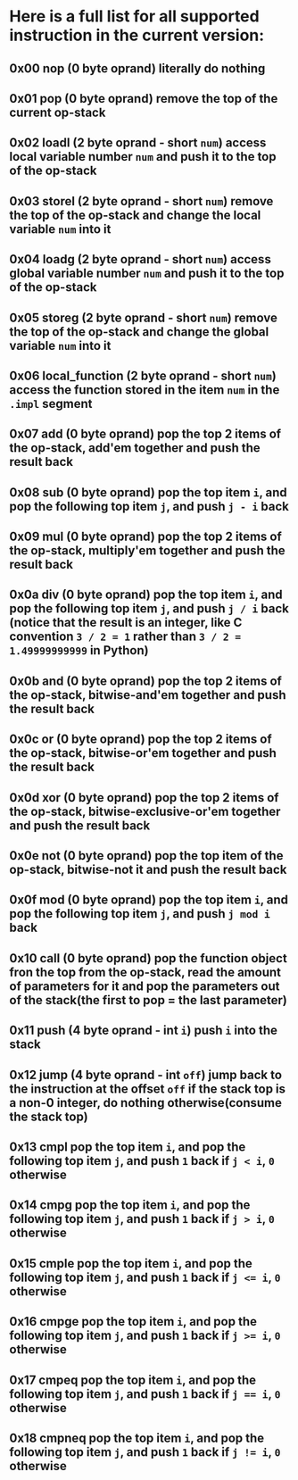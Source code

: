 # Here is a full list for all supported instruction in the current version:
## 0x00 nop (0 byte oprand) literally do nothing
## 0x01 pop (0 byte oprand) remove the top of the current op-stack
## 0x02 loadl (2 byte oprand - short ``num``) access local variable number ``num`` and push it to the top of the op-stack
## 0x03 storel (2 byte oprand - short ``num``) remove the top of the op-stack and change the local variable ``num`` into it
## 0x04 loadg (2 byte oprand - short ``num``) access global variable number ``num`` and push it to the top of the op-stack
## 0x05 storeg (2 byte oprand - short ``num``) remove the top of the op-stack and change the global variable ``num`` into it
## 0x06 local_function (2 byte oprand - short ``num``) access the function stored in the item ``num`` in the ``.impl`` segment
## 0x07 add (0 byte oprand) pop the top 2 items of the op-stack, add'em together and push the result back
## 0x08 sub (0 byte oprand) pop the top item ``i``, and pop the following top item ``j``, and push ``j - i`` back
## 0x09 mul (0 byte oprand) pop the top 2 items of the op-stack, multiply'em together and push the result back
## 0x0a div (0 byte oprand) pop the top item ``i``, and pop the following top item ``j``, and push ``j / i`` back (notice that the result is an integer, like C convention ``3 / 2 = 1`` rather than ``3 / 2 = 1.49999999999`` in Python)
## 0x0b and (0 byte oprand) pop the top 2 items of the op-stack, bitwise-and'em together and push the result back
## 0x0c or (0 byte oprand) pop the top 2 items of the op-stack, bitwise-or'em together and push the result back
## 0x0d xor (0 byte oprand) pop the top 2 items of the op-stack, bitwise-exclusive-or'em together and push the result back
## 0x0e not (0 byte oprand) pop the top item of the op-stack, bitwise-not it and push the result back
## 0x0f mod (0 byte oprand) pop the top item ``i``, and pop the following top item ``j``, and push ``j mod i`` back
## 0x10 call (0 byte oprand) pop the function object fron the top from the op-stack, read the amount of parameters for it and pop the parameters out of the stack(the first to pop = the last parameter)
## 0x11 push (4 byte oprand - int ``i``) push ``i`` into the stack
## 0x12 jump (4 byte oprand - int ``off``) jump back to the instruction at the offset ``off`` if the stack top is a non-0 integer, do nothing otherwise(consume the stack top)
## 0x13 cmpl pop the top item ``i``, and pop the following top item ``j``, and push ``1`` back if ``j < i``, ``0`` otherwise
## 0x14 cmpg pop the top item ``i``, and pop the following top item ``j``, and push ``1`` back if ``j > i``, ``0`` otherwise
## 0x15 cmple pop the top item ``i``, and pop the following top item ``j``, and push ``1`` back if ``j <= i``, ``0`` otherwise
## 0x16 cmpge pop the top item ``i``, and pop the following top item ``j``, and push ``1`` back if ``j >= i``, ``0`` otherwise
## 0x17 cmpeq pop the top item ``i``, and pop the following top item ``j``, and push ``1`` back if ``j == i``, ``0`` otherwise
## 0x18 cmpneq pop the top item ``i``, and pop the following top item ``j``, and push ``1`` back if ``j != i``, ``0`` otherwise